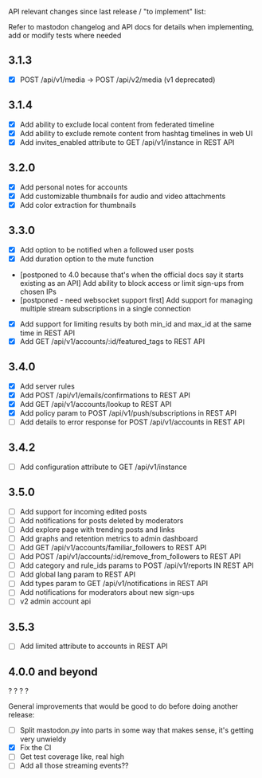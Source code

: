 API relevant changes since last release / "to implement" list:

Refer to mastodon changelog and API docs for details when implementing, add or modify tests where needed

3.1.3
-----
* [x] POST /api/v1/media → POST /api/v2/media (v1 deprecated)

3.1.4
-----
* [x] Add ability to exclude local content from federated timeline
* [x] Add ability to exclude remote content from hashtag timelines in web UI
* [x] Add invites_enabled attribute to GET /api/v1/instance in REST API

3.2.0
-----
* [x] Add personal notes for accounts
* [x] Add customizable thumbnails for audio and video attachments
* [x] Add color extraction for thumbnails

3.3.0
-----
* [x] Add option to be notified when a followed user posts
* [x] Add duration option to the mute function
* [postponed to 4.0 because that's when the official docs say it starts existing as an API] Add ability to block access or limit sign-ups from chosen IPs
* [postponed - need websocket support first] Add support for managing multiple stream subscriptions in a single connection
* [x] Add support for limiting results by both min_id and max_id at the same time in REST API
* [x] Add GET /api/v1/accounts/:id/featured_tags to REST API

3.4.0
-----
* [x] Add server rules
* [x] Add POST /api/v1/emails/confirmations to REST API
* [x] Add GET /api/v1/accounts/lookup to REST API
* [x] Add policy param to POST /api/v1/push/subscriptions in REST API
* [ ] Add details to error response for POST /api/v1/accounts in REST API

3.4.2
-----
* [ ] Add configuration attribute to GET /api/v1/instance

3.5.0
-----
* [ ] Add support for incoming edited posts
* [ ] Add notifications for posts deleted by moderators
* [ ] Add explore page with trending posts and links
* [ ] Add graphs and retention metrics to admin dashboard
* [ ] Add GET /api/v1/accounts/familiar_followers to REST API
* [ ] Add POST /api/v1/accounts/:id/remove_from_followers to REST API
* [ ] Add category and rule_ids params to POST /api/v1/reports IN REST API
* [ ] Add global lang param to REST API
* [ ] Add types param to GET /api/v1/notifications in REST API
* [ ] Add notifications for moderators about new sign-ups
* [ ] v2 admin account api

3.5.3
-----
* [ ] Add limited attribute to accounts in REST API

4.0.0 and beyond
----------------
? ? ? ?

General improvements that would be good to do before doing another release:
* [ ] Split mastodon.py into parts in some way that makes sense, it's getting very unwieldy
* [x] Fix the CI
* [ ] Get test coverage like, real high
* [ ] Add all those streaming events??
